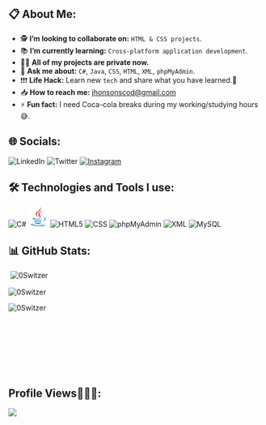 ## 📋 About Me:

- 🕵 **I’m looking to collaborate on:** `HTML & CSS projects`.<br>
- 📚 **I’m currently learning:** `Cross-platform application development`.<br>
- 👨‍💻 **All of my projects are private now.** 
- 💬 **Ask me about:** `C#`, `Java`, `CSS`, `HTML`, `XML`, `phpMyAdmin`.
- ❗❗❗ **Life Hack:** Learn new `tech` and share what you have learned.🎉
- 📥 **How to reach me:** jhonsonscod@gmail.com
- ⚡ **Fun fact:** I need Coca-cola breaks during my working/studying hours😅.

## 🌐 Socials:
![LinkedIn](https://img.shields.io/badge/LinkedIn-%230077B5.svg?logo=linkedin&logoColor=white) ![Twitter](https://img.shields.io/badge/Twitter-%231DA1F2.svg?logo=Twitter&logoColor=white) [![Instagram](https://img.shields.io/badge/Instagram-%23E4405F.svg?logo=Instagram&logoColor=white)](soon) 

## 🛠️ Technologies and Tools I use:
![C#](soon) <img src="https://raw.githubusercontent.com/devicons/devicon/master/icons/java/java-original.svg" alt="java" width="40" height="40"/> ![HTML5](https://img.shields.io/badge/html5-%23E34F26.svg?style=for-the-badge&logo=html5&logoColor=white) ![CSS](soon) ![phpMyAdmin](soon) ![XML](soon) ![MySQL](https://img.shields.io/badge/mysql-%2300f.svg?style=for-the-badge&logo=mysql&logoColor=white)

## 📊 GitHub Stats:
<p>&nbsp;<img align="center" src="https://github-readme-stats.vercel.app/api?username=0Switzer&show_icons=true&locale=en" alt="0Switzer" /></p>
<p><img align="center" src="https://github-readme-streak-stats.herokuapp.com/?user=0Switzer&" alt="0Switzer" /></p>
<p><img align="left" src="https://github-readme-stats.vercel.app/api/top-langs?username=0Switzer&show_icons=true&locale=en&layout=compact" alt="0Switzer" /></p><br><br><br>
<br><br><br><br><br>

## Profile Views👩🏻‍💻:
[![](https://visitcount.itsvg.in/api?id=0Switzer&label=Profile%20Views&color=2&icon=5&pretty=true)](https://visitcount.itsvg.in)
